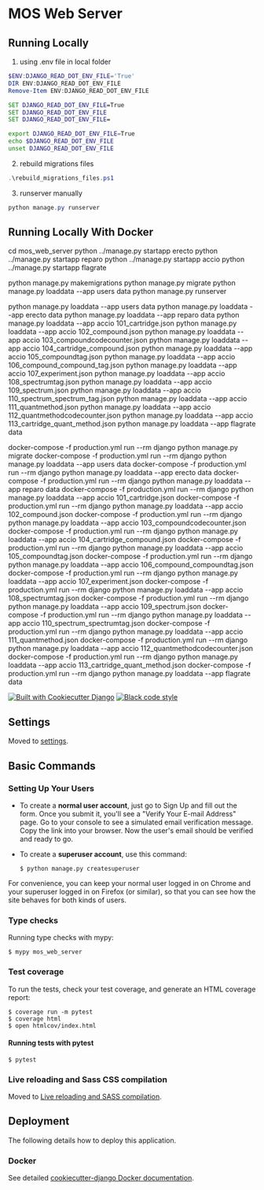 # MOS Web Server

## Running Locally
1. using .env file in local folder
```powershell
$ENV:DJANGO_READ_DOT_ENV_FILE='True'
DIR ENV:DJANGO_READ_DOT_ENV_FILE
Remove-Item ENV:DJANGO_READ_DOT_ENV_FILE
```
```cmd
SET DJANGO_READ_DOT_ENV_FILE=True
SET DJANGO_READ_DOT_ENV_FILE
SET DJANGO_READ_DOT_ENV_FILE=
```
```bash
export DJANGO_READ_DOT_ENV_FILE=True
echo $DJANGO_READ_DOT_ENV_FILE
unset DJANGO_READ_DOT_ENV_FILE
```
2. rebuild migrations files
```powershell
.\rebuild_migrations_files.ps1
```
3. runserver manually
```powershell
python manage.py runserver
```

## Running Locally With Docker

cd mos_web_server
python ../manage.py startapp erecto
python ../manage.py startapp reparo
python ../manage.py startapp accio
python ../manage.py startapp flagrate

python manage.py makemigrations
python manage.py migrate
python manage.py loaddata --app users data
python manage.py runserver

python manage.py loaddata --app users data
python manage.py loaddata --app erecto data
python manage.py loaddata --app reparo data
python manage.py loaddata --app accio 101_cartridge.json
python manage.py loaddata --app accio 102_compound.json
python manage.py loaddata --app accio 103_compoundcodecounter.json
python manage.py loaddata --app accio 104_cartridge_compound.json
python manage.py loaddata --app accio 105_compoundtag.json
python manage.py loaddata --app accio 106_compound_compound_tag.json
python manage.py loaddata --app accio 107_experiment.json
python manage.py loaddata --app accio 108_spectrumtag.json
python manage.py loaddata --app accio 109_spectrum.json
python manage.py loaddata --app accio 110_spectrum_spectrum_tag.json
python manage.py loaddata --app accio 111_quantmethod.json
python manage.py loaddata --app accio 112_quantmethodcodecounter.json
python manage.py loaddata --app accio 113_cartridge_quant_method.json
python manage.py loaddata --app flagrate data


docker-compose -f production.yml run --rm django python manage.py migrate
docker-compose -f production.yml run --rm django python manage.py loaddata --app users data
docker-compose -f production.yml run --rm django python manage.py loaddata --app erecto data
docker-compose -f production.yml run --rm django python manage.py loaddata --app reparo data
docker-compose -f production.yml run --rm django python manage.py loaddata --app accio 101_cartridge.json
docker-compose -f production.yml run --rm django python manage.py loaddata --app accio 102_compound.json
docker-compose -f production.yml run --rm django python manage.py loaddata --app accio 103_compoundcodecounter.json
docker-compose -f production.yml run --rm django python manage.py loaddata --app accio 104_cartridge_compound.json
docker-compose -f production.yml run --rm django python manage.py loaddata --app accio 105_compoundtag.json
docker-compose -f production.yml run --rm django python manage.py loaddata --app accio 106_compound_compoundtag.json
docker-compose -f production.yml run --rm django python manage.py loaddata --app accio 107_experiment.json
docker-compose -f production.yml run --rm django python manage.py loaddata --app accio 108_spectrumtag.json
docker-compose -f production.yml run --rm django python manage.py loaddata --app accio 109_spectrum.json
docker-compose -f production.yml run --rm django python manage.py loaddata --app accio 110_spectrum_spectrumtag.json
docker-compose -f production.yml run --rm django python manage.py loaddata --app accio 111_quantmethod.json
docker-compose -f production.yml run --rm django python manage.py loaddata --app accio 112_quantmethodcodecounter.json
docker-compose -f production.yml run --rm django python manage.py loaddata --app accio 113_cartridge_quant_method.json
docker-compose -f production.yml run --rm django python manage.py loaddata --app flagrate data


[![Built with Cookiecutter Django](https://img.shields.io/badge/built%20with-Cookiecutter%20Django-ff69b4.svg?logo=cookiecutter)](https://github.com/cookiecutter/cookiecutter-django/)
[![Black code style](https://img.shields.io/badge/code%20style-black-000000.svg)](https://github.com/ambv/black)

## Settings

Moved to [settings](http://cookiecutter-django.readthedocs.io/en/latest/settings.html).

## Basic Commands

### Setting Up Your Users

-   To create a **normal user account**, just go to Sign Up and fill out the form. Once you submit it, you'll see a "Verify Your E-mail Address" page. Go to your console to see a simulated email verification message. Copy the link into your browser. Now the user's email should be verified and ready to go.

-   To create a **superuser account**, use this command:

        $ python manage.py createsuperuser

For convenience, you can keep your normal user logged in on Chrome and your superuser logged in on Firefox (or similar), so that you can see how the site behaves for both kinds of users.

### Type checks

Running type checks with mypy:

    $ mypy mos_web_server

### Test coverage

To run the tests, check your test coverage, and generate an HTML coverage report:

    $ coverage run -m pytest
    $ coverage html
    $ open htmlcov/index.html

#### Running tests with pytest

    $ pytest

### Live reloading and Sass CSS compilation

Moved to [Live reloading and SASS compilation](https://cookiecutter-django.readthedocs.io/en/latest/developing-locally.html#sass-compilation-live-reloading).

## Deployment

The following details how to deploy this application.

### Docker

See detailed [cookiecutter-django Docker documentation](http://cookiecutter-django.readthedocs.io/en/latest/deployment-with-docker.html).
